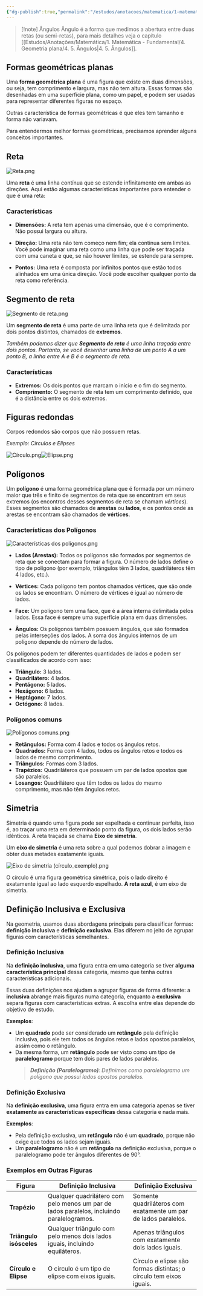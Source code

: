 ```yaml
---
{"dg-publish":true,"permalink":"/estudos/anotacoes/matematica/1-matematica-fundamental/4-geometria-plana/4-1-introducao-a-geometria/","updated":"2025-03-08T18:09:44.485-03:00"}
---
```


> [!note] Ângulos
> Ângulo é a forma que medimos a abertura entre duas retas (ou semi-retas), para mais detalhes veja o capítulo [[Estudos/Anotações/Matemática/1. Matemática - Fundamental/4. Geometria plana/4. 5. Ângulos\|4. 5. Ângulos]].
## Formas geométricas planas

Uma **forma geométrica plana** é uma figura que existe em duas dimensões, ou seja, tem comprimento e largura, mas não tem altura. Essas formas são desenhadas em uma superfície plana, como um papel, e podem ser usadas para representar diferentes figuras no espaço.

Outras característica de formas geométricas é que eles tem tamanho e forma não variavam.

Para entendermos melhor formas geométricas, precisamos aprender alguns conceitos importantes.

## Reta

![Reta.png](/img/user/assets/Notas/Matem%C3%A1tica%20e%20Natureza/1.%20Matem%C3%A1tica%20-%20Fundamental/4.%20Geometria%20plana/4.%201.%20Introdu%C3%A7%C3%A3o%20a%20geometria/Reta.png)

Uma **reta** é uma linha contínua que se estende infinitamente em ambas as direções. Aqui estão algumas características importantes para entender o que é uma reta:

### Características

- **Dimensões:** A reta tem apenas uma dimensão, que é o comprimento. Não possui largura ou altura.

- **Direção:** Uma reta não tem começo nem fim; ela continua sem limites. Você pode imaginar uma reta como uma linha que pode ser traçada com uma caneta e que, se não houver limites, se estende para sempre.

- **Pontos:** Uma reta é composta por infinitos pontos que estão todos alinhados em uma única direção. Você pode escolher qualquer ponto da reta como referência.

## Segmento de reta

![Segmento de reta.png](/img/user/assets/Notas/Matem%C3%A1tica%20e%20Natureza/1.%20Matem%C3%A1tica%20-%20Fundamental/4.%20Geometria%20plana/4.%201.%20Introdu%C3%A7%C3%A3o%20a%20geometria/Segmento%20de%20reta.png)

Um **segmento de reta** é uma parte de uma linha reta que é delimitada por dois pontos distintos, chamados de **extremos**.

*Também podemos dizer que **Segmento de reta** é uma linha traçada entre dois pontos. Portanto, se você desenhar uma linha de um ponto A a um ponto B, a linha entre A e B é o segmento de reta.*

### Características

- **Extremos:** Os dois pontos que marcam o início e o fim do segmento.
- **Comprimento:** O segmento de reta tem um comprimento definido, que é a distância entre os dois extremos.

## Figuras redondas

Corpos redondos são corpos que não possuem retas.

*Exemplo: Círculos e Elipses*

![Círculo.png](/img/user/assets/Notas/Matem%C3%A1tica%20e%20Natureza/1.%20Matem%C3%A1tica%20-%20Fundamental/4.%20Geometria%20plana/4.%202.%20Introdu%C3%A7%C3%A3o%20%C3%A0s%20formas%20planas/C%C3%ADrculo.png)![Elipse.png](/img/user/assets/Notas/Matem%C3%A1tica%20e%20Natureza/1.%20Matem%C3%A1tica%20-%20Fundamental/4.%20Geometria%20plana/4.%202.%20Introdu%C3%A7%C3%A3o%20%C3%A0s%20formas%20planas/Elipse.png)
## Polígonos

Um **polígono** é uma forma geométrica plana que é formada por um número maior que três e finito de segmentos de reta que se encontram em seus extremos (os encontros desses segmentos de reta se chamam *vértices*). Esses segmentos são chamados de **arestas** ou **lados**, e os pontos onde as arestas se encontram são chamados de **vértices**.

### Características dos Polígonos

![Características dos polígonos.png](/img/user/assets/Notas/Matem%C3%A1tica%20e%20Natureza/1.%20Matem%C3%A1tica%20-%20Fundamental/4.%20Geometria%20plana/4.%201.%20Introdu%C3%A7%C3%A3o%20a%20geometria/Caracter%C3%ADsticas%20dos%20pol%C3%ADgonos.png)

- **Lados (Arestas):** Todos os polígonos são formados por segmentos de reta que se conectam para formar a figura. O número de lados define o tipo de polígono (por exemplo, triângulos têm 3 lados, quadriláteros têm 4 lados, etc.).

- **Vértices:** Cada polígono tem pontos chamados vértices, que são onde os lados se encontram. O número de vértices é igual ao número de lados.

- **Face:** Um polígono tem uma face, que é a área interna delimitada pelos lados. Essa face é sempre uma superfície plana em duas dimensões.

- **Ângulos:** Os polígonos também possuem ângulos, que são formados pelas interseções dos lados. A soma dos ângulos internos de um polígono depende do número de lados.

Os polígonos podem ter diferentes quantidades de lados e podem ser classificados de acordo com isso:

- **Triângulo:** 3 lados.
- **Quadrilátero:** 4 lados.
- **Pentágono:** 5 lados.
- **Hexágono:** 6 lados.
- **Heptágono:** 7 lados.
- **Octógono:** 8 lados.

### Polígonos comuns

![Polígonos comuns.png](/img/user/assets/Notas/Matem%C3%A1tica%20e%20Natureza/1.%20Matem%C3%A1tica%20-%20Fundamental/4.%20Geometria%20plana/4.%201.%20Introdu%C3%A7%C3%A3o%20a%20geometria/Pol%C3%ADgonos%20comuns.png)

- **Retângulos:** Forma com 4 lados e todos os ângulos retos.
- **Quadrados:** Forma com 4 lados, todos os ângulos retos e todos os lados de mesmo comprimento.
- **Triângulos:** Formas com 3 lados.
- **Trapézios:** Quadriláteros que possuem um par de lados opostos que são paralelos.
- **Losangos:** Quadrilátero que têm todos os lados do mesmo comprimento, mas não têm ângulos retos.

## Simetria

Simetria é quando uma figura pode ser espelhada e continuar perfeita, isso é, ao traçar uma reta em determinado ponto da figura, os dois lados serão idênticos. A reta traçada se chama **Eixo de simetria**.

Um **eixo de simetria** é uma reta sobre a qual podemos dobrar a imagem e obter duas metades exatamente iguais.

![Eixo de simetria (círculo_exemplo).png](/img/user/assets/Notas/Matem%C3%A1tica%20e%20Natureza/1.%20Matem%C3%A1tica%20-%20Fundamental/4.%20Geometria%20plana/4.%201.%20Introdu%C3%A7%C3%A3o%20a%20geometria/Eixo%20de%20simetria%20(c%C3%ADrculo_exemplo).png)

O círculo é uma figura geométrica simétrica, pois o lado direito é exatamente igual ao lado esquerdo espelhado. **A reta azul**, é um eixo de simetria.

## Definição Inclusiva e Exclusiva

Na geometria, usamos duas abordagens principais para classificar formas: **definição inclusiva** e **definição exclusiva**. Elas diferem no jeito de agrupar figuras com características semelhantes.

### Definição Inclusiva

Na **definição inclusiva**, uma figura entra em uma categoria se tiver **alguma característica principal** dessa categoria, mesmo que tenha outras características adicionais.

Essas duas definições nos ajudam a agrupar figuras de forma diferente: a **inclusiva** abrange mais figuras numa categoria, enquanto a **exclusiva** separa figuras com características extras. A escolha entre elas depende do objetivo de estudo.

**Exemplos**:

- Um **quadrado** pode ser considerado um **retângulo** pela definição inclusiva, pois ele tem todos os ângulos retos e lados opostos paralelos, assim como o retângulo.
- Da mesma forma, um **retângulo** pode ser visto como um tipo de **paralelogramo** porque tem dois pares de lados paralelos.
	> _**Definição (Paralelogramo)**: Definimos como paralelogramo um polígono que possui lados opostos paralelos._

### Definição Exclusiva

Na **definição exclusiva**, uma figura entra em uma categoria apenas se tiver **exatamente as características específicas** dessa categoria e nada mais.

**Exemplos**:

- Pela definição exclusiva, um **retângulo** não é um **quadrado**, porque não exige que todos os lados sejam iguais.
- Um **paralelogramo** não é um **retângulo** na definição exclusiva, porque o paralelogramo pode ter ângulos diferentes de 90°.

### Exemplos em Outras Figuras

| Figura                  | Definição Inclusiva                                                                       | Definição Exclusiva                                                |
| ----------------------- | ----------------------------------------------------------------------------------------- | ------------------------------------------------------------------ |
| **Trapézio**            | Qualquer quadrilátero com pelo menos um par de lados paralelos, incluindo paralelogramos. | Somente quadriláteros com exatamente um par de lados paralelos.    |
| **Triângulo isósceles** | Qualquer triângulo com pelo menos dois lados iguais, incluindo equiláteros.               | Apenas triângulos com exatamente dois lados iguais.                |
| **Círculo e Elipse**    | O círculo é um tipo de elipse com eixos iguais.                                           | Círculo e elipse são formas distintas; o círculo tem eixos iguais. |
